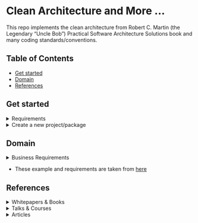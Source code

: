# Clean Architecture and More ...

This repo implements the clean architecture from Robert C. Martin (the Legendary “Uncle Bob”) Practical Software Architecture Solutions book and many coding standards/conventions.

## Table of Contents
- [Get started](#get-started)
- [Domain](#domain)
- [References](#references)

## Get started

<details>
<summary>Requirements</summary>

- Install nvm
- Install node:
    - Run `nvm install <major.minor.patch>` E.g.: `nvm install 16.14.0`
    - Run `nvm use <major.minor.patch>` E.g.: `nvm use 16.14.01`
- For more details:
    - [Releases](https://nodejs.org/en/about/releases/)

</details>

<details>
<summary>Create a new project/package</summary>

- Create a source folder for your package:
    - all the characters in the package name must be lowercase
    - hyphens are allowed
    - package name length cannot exceed 214
    - See package naming rules [here](https://github.com/npm/validate-npm-package-name/#naming-rules)
- Run `npm init` in your project root folder (see package naming rules below)    
    ```
        package name: (clean-architecture-node) 
        version: (1.0.0)
        description: < your package description >
        entry point: (index.js) app.ts
        test command: test:unit
        git repository: (https://github.com/hamidgasmi/clean-architecture-node.git)
        keywords: nodejs clean-architecture conventions
        author: < your name >
        license: (ISC) MIT
    ```
    - or just: `npm init -y`
- Install dependencies:
    - Projet dependencies: `npm i <package-name> -s` or `npm i <package-name> --save-prod`
    - Dev dependencies: `npm i <package name> --save-dev`
    - Peer dependencies: manual
- More details:
    - [Package naming rules](https://github.com/npm/validate-npm-package-name/#naming-rules)
    - [Incrementing semantic versions in published packages](https://docs.npmjs.com/about-semantic-versioning#incrementing-semantic-versions-in-published-packages)
    - [Using semantic versioning to specify update types your package can accept](https://docs.npmjs.com/about-semantic-versioning#using-semantic-versioning-to-specify-update-types-your-package-can-accept)
    - [Difference between dependencies, devDependencies and peerDependencies](https://www.geeksforgeeks.org/difference-between-dependencies-devdependencies-and-peerdependencies)
    - [More about difference between dependencies, devDependencies and peerDependencies](https://stackoverflow.com/questions/18875674/whats-the-difference-between-dependencies-devdependencies-and-peerdependencies?answertab=scoredesc#tab-top)

</details>

## Domain


<details>
<summary>Business Requirements</summary>

- 2 main entities: 
    - Student and Course
    - They can exists on their own and have their own life cycle
- Student entity:
    - It can enroll in one or several courses
    - It keeps track of the courses it's enrolled in
- Course entity:
    - It keeps track of the number of students enrolled in it
- The Application:
    - It allows the creation and editing of a new `Course` or a new `Student` independently of each other
    - It allows a `Student` to enroll in a `Course` if and only if the student has successfully registered their enrollment in the course
    - It updates its entities accordingly when a `Student` successfully enroll to a `Course`

</details>

* These example and requirements are taken from [here](https://medium.com/@gushakov/clean-domain-driven-design-2236f5430a05)

## References

<details>
<summary>Whitepapers & Books</summary>

- [Clean Architecture: A Craftsman's Guide to Software Structure and Design](https://www.goodreads.com/book/show/18043011-clean-architecture)

</details>

<details>
<summary>Talks & Courses</summary>

- The Clean Architecture:
    - [Robert C Martin - Clean Architecture](https://youtu.be/Nltqi7ODZTM)

</details>

<details>
<summary>Articles</summary>

- The Clean Architecture:
    - [The Clean Architecture](https://blog.cleancoder.com/uncle-bob/2012/08/13/the-clean-architecture.html) by Robert C. Martin (2012)
    - [OOP Business Applications: Entity, Boundary, Interactor](https://beberlei.de/2012/08/13/oop_business_applications_entity_boundary_interactor.html) by Benjamin Eberlei (2012)
    - [A couple of thoughts on Clean Architecture](https://blog.sourced-bvba.be/article/2017/02/14/thoughts-on-clean-architecture/) by Lieven Doclo (2017)
    - [Clean Architecture Is Screaming](https://dzone.com/articles/clean-architecture-is-screaming) by Java Zone (2017)
    - [Clean Architecture: Standing on the shoulders of giants](https://herbertograca.com/2017/09/28/clean-architecture-standing-on-the-shoulders-of-giants/) by Herberto Graça (2017)
- Domain-Driven Design:
    - [The Clean Domain-Driven Design](https://medium.com/@gushakov/clean-domain-driven-design-2236f5430a05)

</details>
